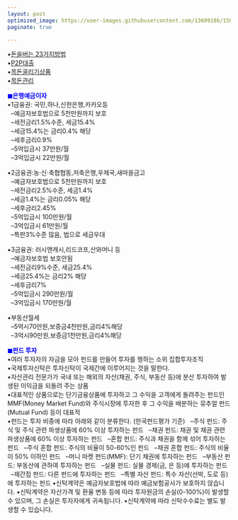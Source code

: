```yaml
---
layout: post
optimized_image: https://user-images.githubusercontent.com/13609186/158834851-5c5d7736-001b-448d-8bb6-eb99f2f16233.jpg
paginate: true

---
```


▪[돈을버는 23가지방법](https://www.aladin.co.kr/shop/ebook/wPreviewViewer.aspx?itemid=257981624)<br>
▪[P2P대출](https://www.junsungki.com/magazine/post-detail.do?id=1096&group=ASSET)<br>
▪[목돈굴리기상품](https://cbnote.com/articles/%EB%AA%A9%EB%8F%88%EA%B5%B4%EB%A6%AC%EA%B8%B0%EC%83%81%ED%92%88/)<br>
▪[목돈관리](https://cbnote.com/articles/%EB%AA%A9%EB%8F%88%EA%B4%80%EB%A6%AC/)<br>

<span style="color:blue">**◼은행예금이자**</span><br>
▪1금융권: 국민,하나,신한은행,카카오등<br>
&nbsp; –예금자보호법으로 5천만원까지 보호<br>
&nbsp; –세전금리1.5%수준, 세금15.4%<br>
&nbsp; –세금15.4%는 금리0.4% 해당<br>
&nbsp; –세후금리0.9%<br>
&nbsp; –5억입금시 37만원/월<br>
&nbsp; –3억입금시 22만원/월<br>

▪2금융권:농·신·축협협동,저축은행,우체국,새마을금고<br>
&nbsp; –예금자보호법으로 5천만원까지 보호<br>
&nbsp; –세전금리2.5%수준, 세금1.4%<br>
&nbsp; –세금1.4%는 금리0.05% 해당<br>
&nbsp; –세후금리2.45%<br>
&nbsp; –5억입금시 100만원/월<br>
&nbsp; –3억입금시 61만원/월<br>
&nbsp; –특판3%수준 많음, 법으로 세금우대<br>

▪3금융권: 러시앤캐시,리드코프,산와머니 등<br>
&nbsp; –예금자보호법 보호안됨<br>
&nbsp; –세전금리9%수준, 세금25.4%<br>
&nbsp; –세금25.4%는 금리2% 해당<br>
&nbsp; –세후금리7%<br>
&nbsp; –5억입금시 290만원/월<br>
&nbsp; –3억입금시 170만원/월<br>

▪부동산월세<br>
&nbsp; –5억시70만원,보증금4천만원,금리4%해당<br>
&nbsp; –3억시90만원,보증금1천만원,금리4%해당<br>


<span style="color:blue">**◼펀드 투자**</span><br>
▪여러 투자자의 자금을 모아 펀드를 만들어 투자를 행하는 소위 집합투자조직<br>
▪국제투자신탁은 투자신탁이 국제간에 이루어지는 것을 말한다. <br>
▪자산관리 전문가가 국내 또는 해외의 자산(채권, 주식, 부동산 등)에 분산 투자하여 발생된 이익금을 되돌려 주는 상품<br>
▪대표적인 상품으로는 단기금융상품에 투자하고 그 수익을 고객에게 돌려주는 펀드인 MMF(Money Market Fund)와 주식시장에 투자한 후 그 수익을 배분하는 뮤추얼 펀드(Mutual Fund) 등이 대표적<br>
▪펀드는 투자 비중에 따라 아래와 같이 분류한다. (한국펀드평가 기준)
&nbsp; –주식 펀드: 주식 및 주식 관련 파생상품에 60% 이상 투자하는 펀드
&nbsp; –채권 펀드: 채권 및 채권 관련 파생상품에 60% 이상 투자하는 펀드
&nbsp; –혼합 펀드: 주식과 채권을 함께 섞어 투자하는 펀드
&nbsp; –주식 혼합 펀드: 주식의 비율이 50-60%인 펀드
&nbsp; –채권 혼합 펀드: 주식의 비율이 50% 이하인 펀드
&nbsp; –머니 마켓 펀드(MMF): 단기 채권에 투자하는 펀드
&nbsp; –부동산 펀드: 부동산에 관하여 투자하는 펀드
&nbsp; –실물 펀드: 실물 경제(금, 은 등)에 투자하는 펀드
&nbsp; –재간접 펀드: 다른 펀드에 투자하는 펀드
&nbsp; –특별 자산 펀드: 특수 자산(선박, 도로 등)에 투자하는 펀드
▪신탁계약은 예금자보호법에 따라 예금보험공사가 보호하지 않습니다.
▪신탁계약은 자산가격 및 환율 변동 등에 따라 투자원금의 손실(0-100%)이 발생할 수 있으며, 그 손실은 투자자에게 귀속됩니다.
▪신탁계약에 따라 신탁수수료는 별도 발생할 수 있습니다.

